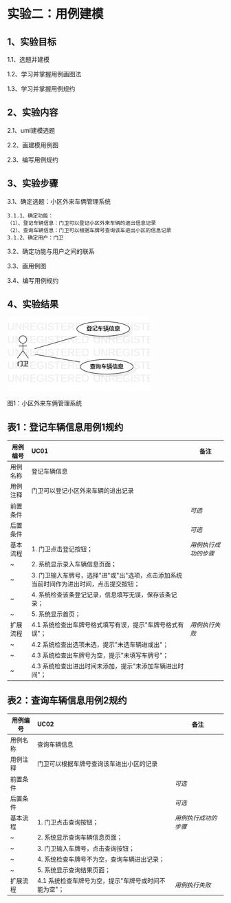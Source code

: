 # 实验二：用例建模

## 1、实验目标

1.1、选题并建模

1.2、学习并掌握用例画图法

1.3、学习并掌握用例规约

## 2、实验内容

2.1、uml建模选题

2.2、画建模用例图

2.3、编写用例规约

## 3、实验步骤

3.1、确定选题：小区外来车俩管理系统

    3.1.1、确定功能：
    （1）、登记车辆信息：门卫可以登记小区外来车辆的进出信息记录
    （2）、查询车辆信息：门卫可以根据车牌号查询该车进出小区的信息记录
    3.1.2、确定用户：门卫

3.2、确定功能与用户之间的联系

3.3、画用例图

3.4、编写用例规约

## 4、实验结果

![用例图](./lab2_UseCaseDiagram.png)

图1：小区外来车俩管理系统

## 表1：登记车辆信息用例1规约  

用例编号  | UC01 | 备注  
-|:-|-  
用例名称  | 登记车辆信息  |   
用例注释  | 门卫可以登记小区外来车辆的进出记录  |  
前置条件  |      | *可选*   
后置条件  |      | *可选*   
基本流程  | 1. 门卫点击登记按钮；  |*用例执行成功的步骤*    
~| 2. 系统显示录入车辆信息页面；  |   
~| 3. 门卫输入车牌号，选择"进"或"出"选项，点击添加系统当前时间作为进出时间，点击提交按钮；  |   
~| 4. 系统检查该条登记记录，信息填写无误，保存该条记录；   |   
~| 5. 系统显示首页；  |  
扩展流程  | 4.1 系统检查出车牌号格式填写有误，提示"车牌号格式有误"；   |*用例执行失败*    
~| 4.2 系统检查出选项未选，提示"未选车辆进或出"；   |  
~| 4.3 系统检查出车牌号为空，提示"未填写车牌号"；   |
~| 4.3 系统检查出进出时间未添加，提示"未添加车辆进出时间"；   |


## 表2：查询车辆信息用例2规约  

用例编号  | UC02 | 备注  
-|:-|-  
用例名称  | 查询车辆信息  |   
用例注释  | 门卫可以根据车牌号查询该车进出小区的记录  |  
前置条件  |      | *可选*   
后置条件  |      | *可选*   
基本流程  | 1. 门卫点击查询按钮；  |*用例执行成功的步骤*    
~| 2. 系统显示查询车辆信息页面；  |   
~| 3. 门卫输入车牌号，点击查询按钮；  |    
~| 4. 系统检查车牌号不为空，查询车辆进出记录；   |
~| 5. 系统显示查询结果页面；   |
扩展流程  | 4.1 系统检查车牌号为空，提示"车牌号或时间不能为空"；  |*用例执行失败*


